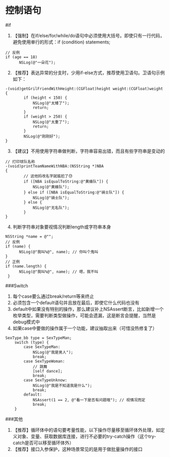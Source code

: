 # 控制语句


#if
1. 【强制】在if/else/for/while/do语句中必须使用大括号。即使只有一行代码，避免使用单行的形式：if (condition) statements;
```objc
// 反例
if (age == 18)
      NSLog(@"一朵花");
```
2. 【推荐】表达异常的分支时，少用if-else方式，推荐使用卫语句。卫语句示例如下：
```objc
-(void)getGrilFriendWithHeight:(CGFloat)height weight:(CGFloat)weight
{
        if (height < 150) {
            NSLog(@"太矮了");
            return;
        }
        if (weight > 250) {
            NSLog(@"太重了");
            return;
        }
        NSLog(@"刚刚好");
}
```
3. 【建议】不用使用字符串做判断，字符串容易出错，而且有些字符串是变动的
```objc
// 打印球队名称
-(void)printTeamNameWithNBA:(NSString *)NBA
{
        // 这他妈改名字就尴尬了😓
        if ([NBA isEqualToString:@"黄蜂队"]) {
            NSLog(@"黄蜂队");
        } else if ([NBA isEqualToString:@"骑士队"]) {
            NSLog(@"骑士队");
        } else {
            NSLog(@"无名队");
        }
}
```
4. 判断字符串对象要视情况判断length或字符串本身
```objc
NSString *name = @"";
// 反例
if (name) {
      NSLog(@"我叫%@", name); // 你叫个鬼叫
}
// 正例
if (name.length) {
      NSLog(@"我叫%@", name); // 嗯，我不叫
 }
```

###Switch
1. 每个case要么通过break/return等来终止
2. 必须包含一个default语句并且放在最后，即使它什么代码也没有
3. default中如果没有特别的操作，那么建议补上NSAssert断言，比如新增一个枚举类型，需要判断类型做操作，可能会遗漏，这是断言会提醒，当然是debug模式中
4. 如果case中要做的操作属于一个功能，建议抽取出来（可惜没热修复了）
```objc
SexType_bb type = SexTypeMan;
    switch (type) {
        case SexTypeMan:
            NSLog(@"我是男人");
            break;
        case SexTypeWoman:
            // 跳舞
            [self dance];
            break;
        case SexTypeUnknow:
            NSLog(@"我是不知道我是什么");
            break;
        default:
            NSAssert(1 == 2, @"看一下是否有问题哦"); // 视情况而定
            break;
    }
```

###其他
1. 【推荐】循环体中的语句要考量性能，以下操作尽量移至循环体外处理，如定义对象、变量、获取数据库连接，进行不必要的try-catch操作（这个try-catch是否可以移至循环体外）
2. 【推荐】接口入参保护，这种场景常见的是用于做批量操作的接口